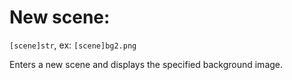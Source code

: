 # New scene:

`[scene]str`, ex: `[scene]bg2.png`

Enters a new scene and displays the specified background image.
